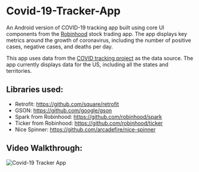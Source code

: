 # Covid-19-Tracker-App
An Android version of COVID-19 tracking app built using core UI components from the [Robinhood](https://play.google.com/store/apps/details?id=com.robinhood.android) stock trading app. The app displays key metrics around the growth of coronavirus, including the number of positive cases, negative cases, and deaths per day.

This app uses data from the [COVID tracking project](https://twitter.com/covid19tracking) as the data source. The app currently displays data for the US, including all the states and territories.

## Libraries used:
- Retrofit: https://github.com/square/retrofit
- GSON: https://github.com/google/gson
- Spark from Robinhood: https://github.com/robinhood/spark
- Ticker from Robinhood: https://github.com/robinhood/ticker
- Nice Spinner: https://github.com/arcadefire/nice-spinner

## Video Walkthrough:

![Covid-19 Tracker App](https://user-images.githubusercontent.com/77202232/236455481-5f85dcb4-965d-45a8-a82b-1a44f631e67a.gif)

